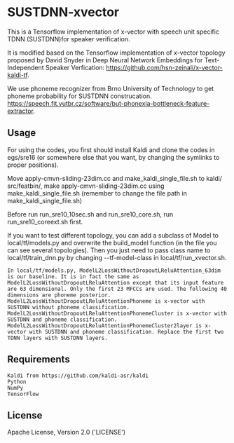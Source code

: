 # SUSTDNN-xvector
This is a Tensorflow implementation of x-vector with speech unit specific TDNN (SUSTDNN)for speaker verification.

It is modified based on the Tensorflow implementation of x-vector topology proposed by David Snyder in Deep Neural Network Embeddings for Text-Independent Speaker Verfication: https://github.com/hsn-zeinali/x-vector-kaldi-tf.

We use phoneme recognizer from Brno University of Technology to get phoneme probability for SUSTDNN construcation. https://speech.fit.vutbr.cz/software/but-phonexia-bottleneck-feature-extractor.



## Usage

For using the codes, you first should install Kaldi and clone the codes in egs/sre16 (or somewhere else that you want, by changing the symlinks to proper positions). 

Move apply-cmvn-sliding-23dim.cc and make_kaldi_single_file.sh to kaldi⁩/⁨src⁩/featbin⁩/, make apply-cmvn-sliding-23dim.cc using make_kaldi_single_file.sh (remember to change the file path in make_kaldi_single_file.sh)

Before run run_sre10_10sec.sh and run_sre10_core.sh, run run_sre10_coreext.sh first.

If you want to test different topology, you can add a subclass of Model to local/tf/models.py and overwrite the build_model function (in the file you can see several topologies). Then you just need to pass class name to local/tf/train_dnn.py by changing --tf-model-class in local/tf/run_xvector.sh.

    In local/tf/models.py, ModelL2LossWithoutDropoutLReluAttention_63dim is our baseline. It is in fact the same as ModelL2LossWithoutDropoutLReluAttention except that its input feature are 63 dimensional. Only the first 23 MFCCs are used. The following 40 dimensions are phoneme posterior.
    ModelL2LossWithoutDropoutLReluAttentionPhoneme is x-vector with SUSTDNN without phoneme classification.
    ModelL2LossWithoutDropoutLReluAttentionPhonemeCluster is x-vector with SUSTDNN and phoneme classification.
    ModelL2LossWithoutDropoutLReluAttentionPhonemeCluster2layer is x-vector with SUSTDNN and phoneme classification. Replace the first two TDNN layers with SUSTDNN layers.


## Requirements

    Kaldi from https://github.com/kaldi-asr/kaldi
    Python
    NumPy
    TensorFlow


## License

Apache License, Version 2.0 ('LICENSE')

